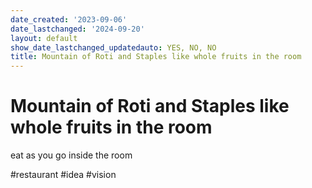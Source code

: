 ```yaml
---
date_created: '2023-09-06'
date_lastchanged: '2024-09-20'
layout: default
show_date_lastchanged_updatedauto: YES, NO, NO
title: Mountain of Roti and Staples like whole fruits in the room
---
```

# Mountain of Roti and Staples like whole fruits in the room
eat as you go inside the room

#restaurant #idea #vision


